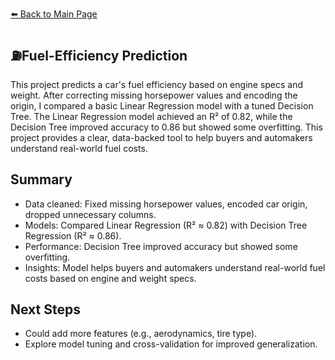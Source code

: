 [⬅️ Back to Main Page](../)

## ⛽️Fuel-Efficiency Prediction

This project predicts a car's fuel efficiency based on engine specs and weight. After correcting missing horsepower values and encoding the origin, I compared a basic Linear Regression model with a tuned Decision Tree. The Linear Regression model achieved an R² of 0.82, while the Decision Tree improved accuracy to 0.86 but showed some overfitting. This project provides a clear, data-backed tool to help buyers and automakers understand real-world fuel costs.

## Summary
- Data cleaned: Fixed missing horsepower values, encoded car origin, dropped unnecessary columns.
- Models: Compared Linear Regression (R² ≈ 0.82) with Decision Tree Regression (R² ≈ 0.86).
- Performance: Decision Tree improved accuracy but showed some overfitting.
- Insights: Model helps buyers and automakers understand real-world fuel costs based on engine and weight specs.

## Next Steps
- Could add more features (e.g., aerodynamics, tire type).
- Explore model tuning and cross-validation for improved generalization.
